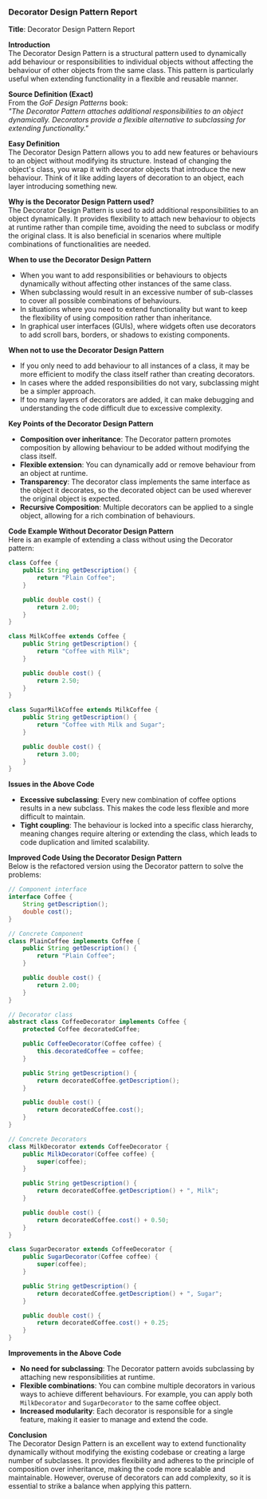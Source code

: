 ### Decorator Design Pattern Report

**Title**: Decorator Design Pattern Report

**Introduction**  
The Decorator Design Pattern is a structural pattern used to dynamically add behaviour or responsibilities to individual objects without affecting the behaviour of other objects from the same class. This pattern is particularly useful when extending functionality in a flexible and reusable manner.

**Source Definition (Exact)**  
From the _GoF Design Patterns_ book:  
_"The Decorator Pattern attaches additional responsibilities to an object dynamically. Decorators provide a flexible alternative to subclassing for extending functionality."_

**Easy Definition**  
The Decorator Design Pattern allows you to add new features or behaviours to an object without modifying its structure. Instead of changing the object's class, you wrap it with decorator objects that introduce the new behaviour. Think of it like adding layers of decoration to an object, each layer introducing something new.

**Why is the Decorator Design Pattern used?**  
The Decorator Design Pattern is used to add additional responsibilities to an object dynamically. It provides flexibility to attach new behaviour to objects at runtime rather than compile time, avoiding the need to subclass or modify the original class. It is also beneficial in scenarios where multiple combinations of functionalities are needed.

**When to use the Decorator Design Pattern**

- When you want to add responsibilities or behaviours to objects dynamically without affecting other instances of the same class.
- When subclassing would result in an excessive number of sub-classes to cover all possible combinations of behaviours.
- In situations where you need to extend functionality but want to keep the flexibility of using composition rather than inheritance.
- In graphical user interfaces (GUIs), where widgets often use decorators to add scroll bars, borders, or shadows to existing components.

**When not to use the Decorator Design Pattern**

- If you only need to add behaviour to all instances of a class, it may be more efficient to modify the class itself rather than creating decorators.
- In cases where the added responsibilities do not vary, subclassing might be a simpler approach.
- If too many layers of decorators are added, it can make debugging and understanding the code difficult due to excessive complexity.

**Key Points of the Decorator Design Pattern**

- **Composition over inheritance**: The Decorator pattern promotes composition by allowing behaviour to be added without modifying the class itself.
- **Flexible extension**: You can dynamically add or remove behaviour from an object at runtime.
- **Transparency**: The decorator class implements the same interface as the object it decorates, so the decorated object can be used wherever the original object is expected.
- **Recursive Composition**: Multiple decorators can be applied to a single object, allowing for a rich combination of behaviours.

**Code Example Without Decorator Design Pattern**  
Here is an example of extending a class without using the Decorator pattern:

```java
class Coffee {
    public String getDescription() {
        return "Plain Coffee";
    }

    public double cost() {
        return 2.00;
    }
}

class MilkCoffee extends Coffee {
    public String getDescription() {
        return "Coffee with Milk";
    }

    public double cost() {
        return 2.50;
    }
}

class SugarMilkCoffee extends MilkCoffee {
    public String getDescription() {
        return "Coffee with Milk and Sugar";
    }

    public double cost() {
        return 3.00;
    }
}
```

**Issues in the Above Code**

- **Excessive subclassing**: Every new combination of coffee options results in a new subclass. This makes the code less flexible and more difficult to maintain.
- **Tight coupling**: The behaviour is locked into a specific class hierarchy, meaning changes require altering or extending the class, which leads to code duplication and limited scalability.

**Improved Code Using the Decorator Design Pattern**  
Below is the refactored version using the Decorator pattern to solve the problems:

```java
// Component interface
interface Coffee {
    String getDescription();
    double cost();
}

// Concrete Component
class PlainCoffee implements Coffee {
    public String getDescription() {
        return "Plain Coffee";
    }

    public double cost() {
        return 2.00;
    }
}

// Decorator class
abstract class CoffeeDecorator implements Coffee {
    protected Coffee decoratedCoffee;

    public CoffeeDecorator(Coffee coffee) {
        this.decoratedCoffee = coffee;
    }

    public String getDescription() {
        return decoratedCoffee.getDescription();
    }

    public double cost() {
        return decoratedCoffee.cost();
    }
}

// Concrete Decorators
class MilkDecorator extends CoffeeDecorator {
    public MilkDecorator(Coffee coffee) {
        super(coffee);
    }

    public String getDescription() {
        return decoratedCoffee.getDescription() + ", Milk";
    }

    public double cost() {
        return decoratedCoffee.cost() + 0.50;
    }
}

class SugarDecorator extends CoffeeDecorator {
    public SugarDecorator(Coffee coffee) {
        super(coffee);
    }

    public String getDescription() {
        return decoratedCoffee.getDescription() + ", Sugar";
    }

    public double cost() {
        return decoratedCoffee.cost() + 0.25;
    }
}
```

**Improvements in the Above Code**

- **No need for subclassing**: The Decorator pattern avoids subclassing by attaching new responsibilities at runtime.
- **Flexible combinations**: You can combine multiple decorators in various ways to achieve different behaviours. For example, you can apply both `MilkDecorator` and `SugarDecorator` to the same coffee object.
- **Increased modularity**: Each decorator is responsible for a single feature, making it easier to manage and extend the code.

**Conclusion**  
The Decorator Design Pattern is an excellent way to extend functionality dynamically without modifying the existing codebase or creating a large number of subclasses. It provides flexibility and adheres to the principle of composition over inheritance, making the code more scalable and maintainable. However, overuse of decorators can add complexity, so it is essential to strike a balance when applying this pattern.
